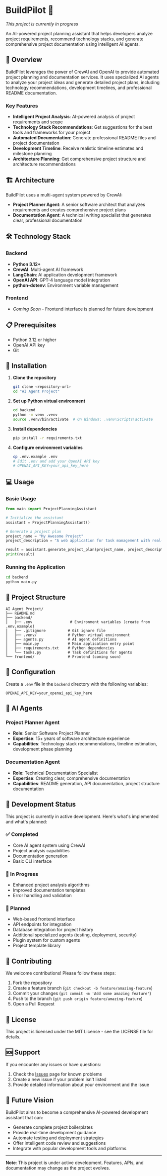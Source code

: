 # BuildPilot 🚧

*This project is currently in progress*

An AI-powered project planning assistant that helps developers analyze project requirements, recommend technology stacks, and generate comprehensive project documentation using intelligent AI agents.

## 🎯 Overview

BuildPilot leverages the power of CrewAI and OpenAI to provide automated project planning and documentation services. It uses specialized AI agents to analyze your project ideas and generate detailed project plans, including technology recommendations, development timelines, and professional README documentation.

### Key Features

- **Intelligent Project Analysis**: AI-powered analysis of project requirements and scope
- **Technology Stack Recommendations**: Get suggestions for the best tools and frameworks for your project
- **Automated Documentation**: Generate professional README files and project documentation
- **Development Timeline**: Receive realistic timeline estimates and milestone planning
- **Architecture Planning**: Get comprehensive project structure and architecture recommendations

## 🏗️ Architecture

BuildPilot uses a multi-agent system powered by CrewAI:

- **Project Planner Agent**: A senior software architect that analyzes requirements and creates comprehensive project plans
- **Documentation Agent**: A technical writing specialist that generates clear, professional documentation

## 🛠️ Technology Stack

### Backend
- **Python 3.12+**
- **CrewAI**: Multi-agent AI framework
- **LangChain**: AI application development framework
- **OpenAI API**: GPT-4 language model integration
- **python-dotenv**: Environment variable management

### Frontend
- *Coming Soon* - Frontend interface is planned for future development

## 📋 Prerequisites

- Python 3.12 or higher
- OpenAI API key
- Git

## 🚀 Installation

1. **Clone the repository**
   ```bash
   git clone <repository-url>
   cd "AI Agent Project"
   ```

2. **Set up Python virtual environment**
   ```bash
   cd backend
   python -m venv .venv
   source .venv/bin/activate  # On Windows: .venv\Scripts\activate
   ```

3. **Install dependencies**
   ```bash
   pip install -r requirements.txt
   ```

4. **Configure environment variables**
   ```bash
   cp .env.example .env
   # Edit .env and add your OpenAI API key
   # OPENAI_API_KEY=your_api_key_here
   ```

## 💻 Usage

### Basic Usage

```python
from main import ProjectPlanningAssistant

# Initialize the assistant
assistant = ProjectPlanningAssistant()

# Generate a project plan
project_name = "My Awesome Project"
project_description = "A web application for task management with real-time collaboration"

result = assistant.generate_project_plan(project_name, project_description)
print(result)
```

### Running the Application

```bash
cd backend
python main.py
```

## 📁 Project Structure

```
AI Agent Project/
├── README.md
├── backend/
│   ├── .env                 # Environment variables (create from .env.example)
│   ├── .gitignore          # Git ignore file
│   ├── .venv/              # Python virtual environment
│   ├── agents.py           # AI agent definitions
│   ├── main.py             # Main application entry point
│   ├── requirements.txt    # Python dependencies
│   └── tasks.py            # Task definitions for agents
└── frontend/               # Frontend (coming soon)
```

## 🔧 Configuration

Create a `.env` file in the `backend` directory with the following variables:

```env
OPENAI_API_KEY=your_openai_api_key_here
```

## 🤖 AI Agents

### Project Planner Agent
- **Role**: Senior Software Project Planner
- **Expertise**: 15+ years of software architecture experience
- **Capabilities**: Technology stack recommendations, timeline estimation, development phase planning

### Documentation Agent
- **Role**: Technical Documentation Specialist
- **Expertise**: Creating clear, comprehensive documentation
- **Capabilities**: README generation, API documentation, project structure documentation

## 🚧 Development Status

This project is currently in active development. Here's what's implemented and what's planned:

### ✅ Completed
- Core AI agent system using CrewAI
- Project analysis capabilities
- Documentation generation
- Basic CLI interface

### 🔄 In Progress
- Enhanced project analysis algorithms
- Improved documentation templates
- Error handling and validation

### 📅 Planned
- Web-based frontend interface
- API endpoints for integration
- Database integration for project history
- Additional specialized agents (testing, deployment, security)
- Plugin system for custom agents
- Project template library

## 🤝 Contributing

We welcome contributions! Please follow these steps:

1. Fork the repository
2. Create a feature branch (`git checkout -b feature/amazing-feature`)
3. Commit your changes (`git commit -m 'Add some amazing feature'`)
4. Push to the branch (`git push origin feature/amazing-feature`)
5. Open a Pull Request

## 📄 License

This project is licensed under the MIT License - see the LICENSE file for details.

## 🆘 Support

If you encounter any issues or have questions:

1. Check the [Issues](../../issues) page for known problems
2. Create a new issue if your problem isn't listed
3. Provide detailed information about your environment and the issue

## 🔮 Future Vision

BuildPilot aims to become a comprehensive AI-powered development assistant that can:

- Generate complete project boilerplates
- Provide real-time development guidance
- Automate testing and deployment strategies
- Offer intelligent code review and suggestions
- Integrate with popular development tools and platforms

---

**Note**: This project is under active development. Features, APIs, and documentation may change as the project evolves.
